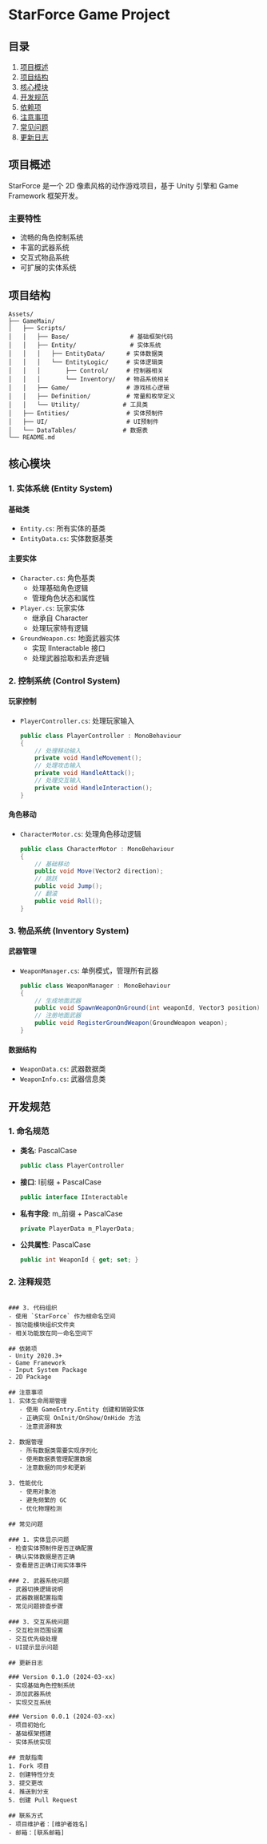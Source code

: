 ﻿# StarForce Game Project

## 目录
1. [项目概述](#项目概述)
2. [项目结构](#项目结构)
3. [核心模块](#核心模块)
4. [开发规范](#开发规范)
5. [依赖项](#依赖项)
6. [注意事项](#注意事项)
7. [常见问题](#常见问题)
8. [更新日志](#更新日志)

## 项目概述
StarForce 是一个 2D 像素风格的动作游戏项目，基于 Unity 引擎和 Game Framework 框架开发。

### 主要特性
- 流畅的角色控制系统
- 丰富的武器系统
- 交互式物品系统
- 可扩展的实体系统

## 项目结构
```
Assets/
├── GameMain/
│   ├── Scripts/
│   │   ├── Base/                 # 基础框架代码
│   │   ├── Entity/               # 实体系统
│   │   │   ├── EntityData/      # 实体数据类
│   │   │   └── EntityLogic/     # 实体逻辑类
│   │   │       ├── Control/     # 控制器相关
│   │   │       └── Inventory/   # 物品系统相关
│   │   ├── Game/                # 游戏核心逻辑
│   │   ├── Definition/          # 常量和枚举定义
│   │   └── Utility/            # 工具类
│   ├── Entities/                # 实体预制件
│   ├── UI/                      # UI预制件
│   └── DataTables/             # 数据表
└── README.md
```

## 核心模块

### 1. 实体系统 (Entity System)
#### 基础类
- `Entity.cs`: 所有实体的基类
- `EntityData.cs`: 实体数据基类

#### 主要实体
- `Character.cs`: 角色基类
  - 处理基础角色逻辑
  - 管理角色状态和属性
- `Player.cs`: 玩家实体
  - 继承自 Character
  - 处理玩家特有逻辑
- `GroundWeapon.cs`: 地面武器实体
  - 实现 IInteractable 接口
  - 处理武器拾取和丢弃逻辑

### 2. 控制系统 (Control System)
#### 玩家控制
- `PlayerController.cs`: 处理玩家输入
  ```csharp
  public class PlayerController : MonoBehaviour
  {
      // 处理移动输入
      private void HandleMovement();
      // 处理攻击输入
      private void HandleAttack();
      // 处理交互输入
      private void HandleInteraction();
  }
  ```

#### 角色移动
- `CharacterMotor.cs`: 处理角色移动逻辑
  ```csharp
  public class CharacterMotor : MonoBehaviour
  {
      // 基础移动
      public void Move(Vector2 direction);
      // 跳跃
      public void Jump();
      // 翻滚
      public void Roll();
  }
  ```

### 3. 物品系统 (Inventory System)
#### 武器管理
- `WeaponManager.cs`: 单例模式，管理所有武器
  ```csharp
  public class WeaponManager : MonoBehaviour
  {
      // 生成地面武器
      public void SpawnWeaponOnGround(int weaponId, Vector3 position);
      // 注册地面武器
      public void RegisterGroundWeapon(GroundWeapon weapon);
  }
  ```

#### 数据结构
- `WeaponData.cs`: 武器数据类
- `WeaponInfo.cs`: 武器信息类

## 开发规范

### 1. 命名规范
- **类名**: PascalCase
  ```csharp
  public class PlayerController
  ```
- **接口**: I前缀 + PascalCase
  ```csharp
  public interface IInteractable
  ```
- **私有字段**: m_前缀 + PascalCase
  ```csharp
  private PlayerData m_PlayerData;
  ```
- **公共属性**: PascalCase
  ```csharp
  public int WeaponId { get; set; }
  ```

### 2. 注释规范
```

### 3. 代码组织
- 使用 `StarForce` 作为根命名空间
- 按功能模块组织文件夹
- 相关功能放在同一命名空间下

## 依赖项
- Unity 2020.3+
- Game Framework
- Input System Package
- 2D Package

## 注意事项
1. 实体生命周期管理
   - 使用 GameEntry.Entity 创建和销毁实体
   - 正确实现 OnInit/OnShow/OnHide 方法
   - 注意资源释放

2. 数据管理
   - 所有数据类需要实现序列化
   - 使用数据表管理配置数据
   - 注意数据的同步和更新

3. 性能优化
   - 使用对象池
   - 避免频繁的 GC
   - 优化物理检测

## 常见问题

### 1. 实体显示问题
- 检查实体预制件是否正确配置
- 确认实体数据是否正确
- 查看是否正确订阅实体事件

### 2. 武器系统问题
- 武器切换逻辑说明
- 武器数据配置指南
- 常见问题排查步骤

### 3. 交互系统问题
- 交互检测范围设置
- 交互优先级处理
- UI提示显示问题

## 更新日志

### Version 0.1.0 (2024-03-xx)
- 实现基础角色控制系统
- 添加武器系统
- 实现交互系统

### Version 0.0.1 (2024-03-xx)
- 项目初始化
- 基础框架搭建
- 实体系统实现

## 贡献指南
1. Fork 项目
2. 创建特性分支
3. 提交更改
4. 推送到分支
5. 创建 Pull Request

## 联系方式
- 项目维护者：[维护者姓名]
- 邮箱：[联系邮箱]


